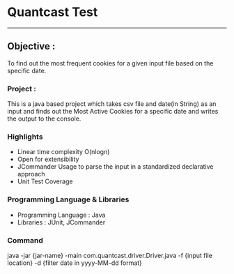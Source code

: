 # Quantcast Test
------------------------------------------------------------------------------------------------------------------------------------------

## Objective : 
To find out the most frequent cookies for a given input file based on the specific date.

### Project : 
This is a java based project which takes csv file and date(in String) as an input and finds out the Most Active Cookies for a specific date and writes the output to the console.

### Highlights
- Linear time complexity O(nlogn)
- Open for extensibility
- JCommander Usage to parse the input in a standardized declarative approach
- Unit Test Coverage

### Programming Language & Libraries
- Programming Language : Java
- Libraries : JUnit, JCommander

### Command
java -jar {jar-name} -main com.quantcast.driver.Driver.java -f {input file location} -d {filter date in yyyy-MM-dd format}





